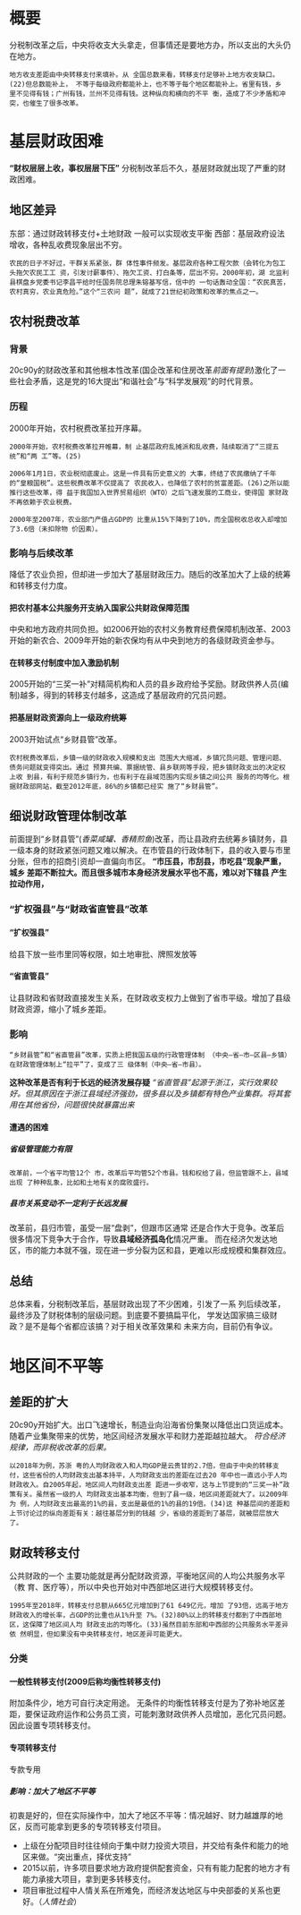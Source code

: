 # 概要
分税制改革之后，中央将收支大头拿走，但事情还是要地方办，所以支出的大头仍在地方。
```
地方收支差距由中央转移支付来填补。从 全国总数来看，转移支付足够补上地方收支缺口。(22)但总数能补上， 不等于每级政府都能补上，也不等于每个地区都能补上。省里有钱，乡 里不见得有钱；广州有钱，兰州不见得有钱。这种纵向和横向的不平 衡，造成了不少矛盾和冲突，也催生了很多改革。
```
# 基层财政困难
**“财权层层上收，事权层层下压”**
分税制改革后不久，基层财政就出现了严重的财政困难。
## 地区差异
东部：通过财政转移支付+土地财政 一般可以实现收支平衡
西部：基层政府设法增收，各种乱收费现象层出不穷。
```
农民的日子不好过，干群关系紧张，群 体性事件频发。基层政府各种工程欠款（会转化为包工头拖欠农民工工 资，引发讨薪事件）、拖欠工资、打白条等，层出不穷。2000年初，湖 北监利县棋盘乡党委书记李昌平给时任国务院总理朱镕基写信，信中的 一句话轰动全国：“农民真苦，农村真穷，农业真危险。”这个“三农问 题”，就成了21世纪初政策和改革的焦点之一。
```
## 农村税费改革
### 背景
20c90y的财政改革和其他根本性改革(国企改革和住房改革*前面有提到*)激化了一些社会矛盾，这是党的16大提出“和谐社会”与“科学发展观”的时代背景。
### 历程
2000年开始，农村税费改革拉开序幕。
```
2000年开始，农村税费改革拉开帷幕，制 止基层政府乱摊派和乱收费，陆续取消了“三提五统”和“两 工”等。(25)

2006年1月1日，农业税彻底废止。这是一件具有历史意义的 大事，终结了农民缴纳了千年的“皇粮国税”。这些税费改革不仅提高了 农民收入，也降低了农村的贫富差距。(26)之所以能推行这些改革，得 益于我国加入世界贸易组织（WTO）之后飞速发展的工商业，使得国 家财政不再依赖于农业税费。

2000年至2007年，农业部门产值占GDP的 比重从15%下降到了10%，而全国税收总收入却增加了3.6倍（未扣除物 价因素）。
```
### 影响与后续改革
降低了农业负担，但却进一步加大了基层财政压力。随后的改革加大了上级的统筹和转移支付力度。
#### 把农村基本公共服务开支纳入国家公共财政保障范围
中央和地方政府共同负担。如2006开始的农村义务教育经费保障机制改革、2003开始的新农合、2009年开始的新农保均有从中央到地方的各级财政资金参与。
#### 在转移支付制度中加入激励机制
2005开始的“三奖一补”对精简机构和人员的县乡政府给予奖励。财政供养人员(编制)越多，得到的转移支付越多，这造成了基层政府的冗员问题。
#### 把基层财政资源向上一级政府统筹
2003开始试点“乡财县管”改革。
```
农村税费改革后，乡镇一级的财政收入规模和支出 范围大大缩减，乡镇冗员问题、管理问题、债务问题就变得突出。通过 预算共编、票据统管、县乡联网等手段，把乡镇财政支出的决定权上收 到县，有利于规范乡镇行为，也有利于在县域范围内实现乡镇之间公共 服务的均等化。根据财政部网站，截至2012年底，86%的乡镇都已经实 施了“乡财县管”。
```
## 细说财政管理体制改革
前面提到“乡财县管”(*香菜咸罐、香精煎鱼*)改革，而让县政府去统筹乡镇财务，县一级本身的财政紧张问题又难以解决。在市管县的行政体制下，县的收入要与市里分账，但市的招商引资却一直偏向市区。
**“市压县，市刮县，市吃县”现象严重，城乡 差距不断拉大。而且很多城市本身经济发展水平也不高，难以对下辖县 产生拉动作用，**
### “扩权强县”与“财政省直管县”改革
#### “扩权强县”
给县下放一些市里同等权限，如土地审批、牌照发放等
#### “省直管县”
让县财政和省财政直接发生关系，在财政收支权力上做到了省市平级。增加了县级财政资源，缩小了城乡差距。
### 影响
```
“乡财县管”和“省直管县”改革，实质上把我国五级的行政管理体制 （中央—省—市—区县—乡镇）在财政管理体制上“拉平”了，变成了三 级体制（中央—省—市县）。
```
**这种改革是否有利于长远的经济发展存疑**
*“省直管县”起源于浙江，实行效果较好。但其原因在于浙江县域经济强劲，很多县以及乡镇都有特色产业集群。将其套用在其他省份，问题很快就暴露出来*
#### 遭遇的困难
##### 省级管理能力有限
```
改革前，一个省平均管12个 市，改革后平均管52个市县。钱和权给了县，但监管跟不上，县域出现 了种种乱象，比如和土地有关的腐败盛行。
```
##### 县市关系变动不一定利于长远发展
改革前，县归市管，虽受一层“盘剥”，但跟市区通常 还是合作大于竞争。改革后很多情况下竞争大于合作，导致**县域经济孤岛化**情况严重。
而在经济欠发达地区，市的能力本就不强，现在进一步分裂为区和县，更难以形成规模和集群效应。

## 总结

总体来看，分税制改革后，基层财政出现了不少困难，引发了一系 列后续改革，最终涉及了财税体制的层级问题。到底要不要搞扁平化， 学发达国家搞三级财政？是不是每个省都应该搞？对于相关改革效果和 未来方向，目前仍有争议。

# 地区间不平等
## 差距的扩大
20c90y开始扩大。出口飞速增长，制造业向沿海省份集聚以降低出口货运成本。随着产业集聚带来的优势，地区间经济发展水平和财力差距越拉越大。
*符合经济规律，而非税收改革的后果。*
```
以2018年为例，苏浙 粤的人均财政收入和人均GDP是云贵甘的2.7倍，但由于中央的转移支 付，这些省份的人均财政支出基本持平，人均财政支出的差距在过去20 年中也一直远小于人均财政收入。自2005年起，地区间人均财政支出差 距进一步收窄，这与上节提到的“三奖一补”政策有关。虽然省一级的人 均财政支出基本均衡，但到了县一级，地区间差距就大了。以2009年为 例，人均财政支出最高的1%的县，支出是最低的1%的县的19倍。(34)这 种基层间的差距和上节讨论过的纵向差距有关：越往基层分到的钱越 少，省级的差距到了基层，就被层层放大了。
```
## 财政转移支付
公共财政的一个 主要功能就是再分配财政资源，平衡地区间的人均公共服务水平（教 育、医疗等），所以中央也开始对中西部地区进行大规模转移支付。
```
1995年至2018年，转移支付总额从665亿元增加到了61 649亿元，增加 了93倍，远高于地方财政收入的增长率，占GDP的比重也从1%升至 7%。(32)80%以上的转移支付都到了中西部地区，这保障了地区间人均 财政支出的均等化。(33)虽然目前东部和中西部的公共服务水平差异依 然明显，但如果没有中央转移支付，地区差异可能更大。
```
### 分类
#### 一般性转移支付(2009后称均衡性转移支付)
附加条件少，地方可自行决定用途。
无条件的均衡性转移支付是为了弥补地区差距，要保证政府运作和公务员工资，可能刺激财政供养人员增加，恶化冗员问题。因此设置专项转移支付。
#### 专项转移支付
专款专用
##### 影响：加大了地区不平等
初衷是好的，但在实际操作中，加大了地区不平等：情况越好、财力越雄厚的地区，反而可能拿到更多的专项转移支付项目。
- 上级在分配项目时往往倾向于集中财力投资大项目，并交给有条件和能力的地区来做。“突出重点，择优支持”
- 2015以前，许多项目要求地方政府提供配套资金，只有有能力配套的地方才有能力承接大项目，拿到更多转移支付。
- 项目审批过程中人情关系在所难免，而经济发达地区与中央部委的关系也更好。（*人情社会*）
